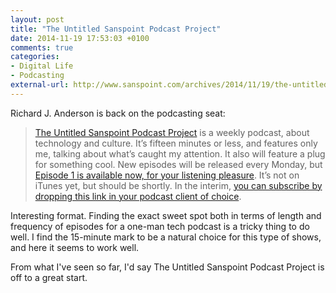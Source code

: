 ```yaml
---
layout: post
title: "The Untitled Sanspoint Podcast Project"
date: 2014-11-19 17:53:03 +0100
comments: true
categories: 
- Digital Life
- Podcasting
external-url: http://www.sanspoint.com/archives/2014/11/19/the-untitled-sanspoint-podcast-project/
---
```


Richard J. Anderson is back on the podcasting seat:

> [The Untitled Sanspoint Podcast Project](http://www.sanspoint.com/archives/podcast) is a weekly podcast, about technology and culture. It’s fifteen minutes or less, and features only me, talking about what’s caught my attention. It also will feature a plug for something cool. New episodes will be released every Monday, but [Episode 1 is available now, for your listening pleasure](http://www.sanspoint.com/archives/podcast/1-toothpaste-tube/). It’s not on iTunes yet, but should be shortly. In the interim, [you can subscribe by dropping this link in your podcast client of choice](http://www.sanspoint.com/?feed=podcast).

Interesting format. Finding the exact sweet spot both in terms of length and frequency of episodes for a one-man tech podcast is a tricky thing to do well. I find the 15-minute mark to be a natural choice for this type of shows, and here it seems to work well.

From what I've seen so far, I'd say The Untitled Sanspoint Podcast Project is off to a great start.